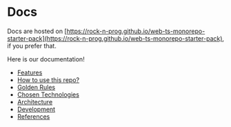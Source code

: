# Docs

Docs are hosted on
[https://rock-n-prog.github.io/web-ts-monorepo-starter-pack](https://rock-n-prog.github.io/web-ts-monorepo-starter-pack),
if you prefer that.

Here is our documentation!

- [Features](features.md)
- [How to use this repo?](how-to-use-this-repo.md)
- [Golden Rules](golden-rules.md)
- [Chosen Technologies](chosen-technologies.md)
- [Architecture](architecture/README.md)
- [Development](development/README.md)
- [References](references.md)
